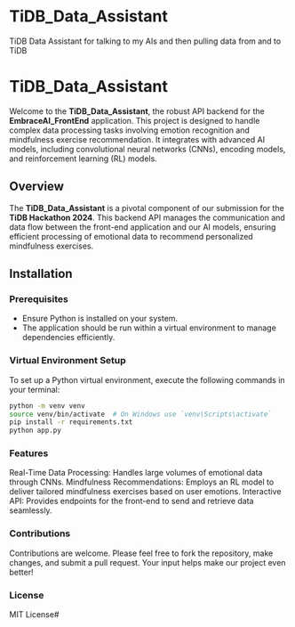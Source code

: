 # TiDB_Data_Assistant
TiDB Data Assistant for talking to my AIs and then pulling data from and to TiDB


# TiDB_Data_Assistant

Welcome to the **TiDB_Data_Assistant**, the robust API backend for the **EmbraceAI_FrontEnd** application. This project is designed to handle complex data processing tasks involving emotion recognition and mindfulness exercise recommendation. It integrates with advanced AI models, including convolutional neural networks (CNNs), encoding models, and reinforcement learning (RL) models.

## Overview

The **TiDB_Data_Assistant** is a pivotal component of our submission for the **TiDB Hackathon 2024**. This backend API manages the communication and data flow between the front-end application and our AI models, ensuring efficient processing of emotional data to recommend personalized mindfulness exercises.

## Installation

### Prerequisites

- Ensure Python is installed on your system.
- The application should be run within a virtual environment to manage dependencies efficiently.

### Virtual Environment Setup

To set up a Python virtual environment, execute the following commands in your terminal:

```bash
python -m venv venv
source venv/bin/activate  # On Windows use `venv\Scripts\activate`
pip install -r requirements.txt
python app.py
```

### Features
Real-Time Data Processing: Handles large volumes of emotional data through CNNs.
Mindfulness Recommendations: Employs an RL model to deliver tailored mindfulness exercises based on user emotions.
Interactive API: Provides endpoints for the front-end to send and retrieve data seamlessly.

### Contributions
Contributions are welcome. Please feel free to fork the repository, make changes, and submit a pull request. Your input helps make our project even better!

### License
MIT License#